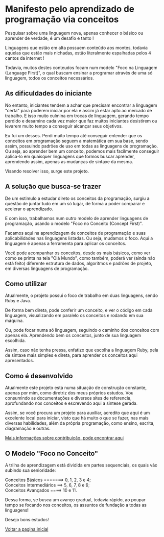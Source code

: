 # Manifesto pelo aprendizado de programação via conceitos

Pesquisar sobre uma linguagem nova, apenas conhecer o básico ou aprender de verdade, é um desafio e tanto !

Linguagens que estão em alta possuem conteúdo aos montes, todavia aquelas que estão mais nichadas, estão literalmente espalhadas pelos 4 cantos da internet !

Todavia, muitos destes conteudos focam num modelo "Foco na Linguagem (Language First)", o qual buscam ensinar a programar através de uma só linguagem, todos os conceitos necessários.

## As dificuldades do iniciante

No entanto, iniciantes tendem a achar que precisam encontrar a linguagem "certa" para poderem iniciar por ela e assim já estar apto ao mercado de trabalho. E isso muito culmina em trocas de linguagem, gerando tempo perdido e desamino cada vez maior que faz muitos iniciantes desistirem ou levarem muito tempo a conseguir alcançar seus objetivos.

Eu fui um desses. Perdi muito tempo até conseguir entender que os conceitos em programação seguem a matemática em sua base, sendo assim, possuindo padrões de uso em todas as linguagens de programação. Ou seja, ao aprender bem um conceito, podemos mais facilmente conseguir aplica-lo em quaisquer linguagens que formos buscar aprender, aprendendo assim, apenas as mudanças de sintaxe da mesma.

Visando resolver isso, surge este projeto.

## A solução que busca-se trazer

De um estimulo a estudar direto os conceitos da programação, surgiu a questão de juntar tudo em um só lugar, de forma a poder comparar e acelerar o aprendizado.

E com isso, trabalhamos num outro modelo de aprender linguagens de programação, usando o modelo "Foco no Conceito (Concept First)".

Facamos aqui na aprendizagem de conceitos de programação e suas aplicabilidades nas linguagens listadas. Ou seja, mudamos o foco. Aqui a linguagem é apenas a ferramenta para aplicar os conceitos.

Você pode acompanhar os conceitos, desde os mais básicos, como ver como se printa na tela "Olá Mundo", como também, poderá ver (ainda não está feito) diferente estrutura de dados, algoritmos e padrões de projeto, em diversas linguagens de programação.

## Como utilizar

Atualmente, o projeto possui o foco de trabalho em duas linguagens, sendo Ruby e Java.

De forma bem direta, pode conferir um conceito, e ver o código em cada linguagem, visualizando em paralelo os conceitos e rodando em sua máquina.

Ou, pode focar numa só linguagem, seguindo o caminho dos conceitos com apenas ela. Aprendendo bem os conceitos, junto de sua linguagem escolhida.

Assim, caso não tenha pressa, enfatizo que escolha a linguagem Ruby, pela de sintaxe mais simples e direta, para aprender os conceitos aqui apresentados.

## Como é desenvolvido

Atualmente este projeto está numa situação de construção constante, apenas por mim, como diretriz dos meus próprios estudos. Vou consumindo as documentações e diversos sites de referencia, aprofundando nos conceitos e escrevendo aqui a sintese gerada.

Assim, se você procura um projeto para auxiliar, acredito que aqui é um excelente local para iniciar, visto que há muito o que se fazer, nas mais diversas habilidades, além da própria programação, como ensino, escrita, diagramação e outras.

[Mais informações sobre contribuição, pode encontrar aqui](CONTRIBUTING.md)

## O Modelo "Foco no Conceito"

A trilha de aprendizagem está dividida em partes sequenciais, os quais vão subindo sua senioridade:

Conceitos Básicos =======> 0, 1, 2, 3 e 4;<br>
Conceitos Intermediários ==> 5, 6, 7, 8 e 9;<br>
Conceitos Avançados ====> 10 e 11.

Dessa forma, se busca um avanço gradual, todavia rápido, ao poupar tempo se focando nos conceitos, os assuntos de fundação a todas as linguagens!

Desejo bons estudos!

[Voltar a pagina inicial](README.md)